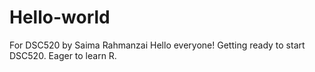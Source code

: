 # Hello-world
For DSC520 by Saima Rahmanzai
Hello everyone!  Getting ready to start DSC520.  Eager to learn R.
